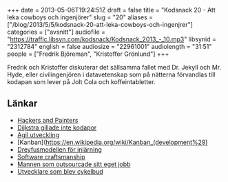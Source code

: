 +++
date = 2013-05-06T19:24:51Z
draft = false
title = "Kodsnack 20 - Att leka cowboys och ingenjörer"
slug = "20"
aliases = ["/blog/2013/5/5/kodsnack-20-att-leka-cowboys-och-ingenjrer"]
categories = ["avsnitt"]
audiofile = "https://traffic.libsyn.com/kodsnack/Kodsnack_2013_-_10.mp3"
libsynid = "2312784"
english = false
audiosize = "22961001"
audiolength = "31:51"
people = ["Fredrik Björeman", "Kristoffer Grönlund"]
+++

Fredrik och Kristoffer diskuterar det sällsamma fallet med Dr. Jekyll och Mr. Hyde, eller civilingenjören i datavetenskap som på nätterna förvandlas till kodapan som lever på Jolt Cola och koffeintabletter.

## Länkar

- [Hackers and Painters](http://www.paulgraham.com/hp.html)
- [Dijkstra gillade inte kodapor](http://www.youtube.com/watch?v=PZA0yK5PrFY)
- [Agil utveckling](https://en.wikipedia.org/wiki/Agile_software_development)
- [Kanban](https://en.wikipedia.org/wiki/Kanban_(development%29)
- [Dreyfusmodellen för inlärning](https://en.wikipedia.org/wiki/Dreyfus_model_of_skill_acquisition)
- [Software craftsmanship](https://en.wikipedia.org/wiki/Software_craftsmanship)
- [Mannen som outsourcade sitt eget jobb](http://www.bbc.co.uk/news/technology-21043693)
- [Utvecklare som blev cykelbud](http://www.kuro5hin.org/story/2005/3/19/133129/548)
